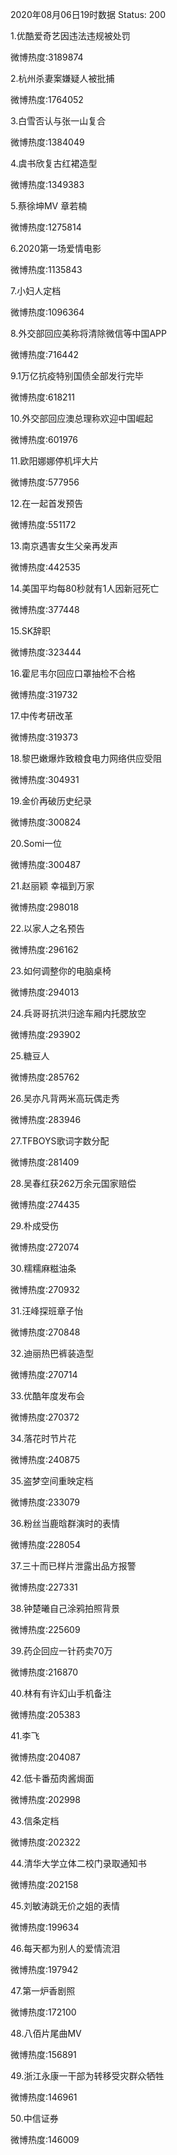 2020年08月06日19时数据
Status: 200

1.优酷爱奇艺因违法违规被处罚

微博热度:3189874

2.杭州杀妻案嫌疑人被批捕

微博热度:1764052

3.白雪否认与张一山复合

微博热度:1384049

4.虞书欣复古红裙造型

微博热度:1349383

5.蔡徐坤MV 章若楠

微博热度:1275814

6.2020第一场爱情电影

微博热度:1135843

7.小妇人定档

微博热度:1096364

8.外交部回应美称将清除微信等中国APP

微博热度:716442

9.1万亿抗疫特别国债全部发行完毕

微博热度:618211

10.外交部回应澳总理称欢迎中国崛起

微博热度:601976

11.欧阳娜娜停机坪大片

微博热度:577956

12.在一起首发预告

微博热度:551172

13.南京遇害女生父亲再发声

微博热度:442535

14.美国平均每80秒就有1人因新冠死亡

微博热度:377448

15.SK辞职

微博热度:323444

16.霍尼韦尔回应口罩抽检不合格

微博热度:319732

17.中传考研改革

微博热度:319373

18.黎巴嫩爆炸致粮食电力网络供应受阻

微博热度:304931

19.金价再破历史纪录

微博热度:300824

20.Somi一位

微博热度:300487

21.赵丽颖 幸福到万家

微博热度:298018

22.以家人之名预告

微博热度:296162

23.如何调整你的电脑桌椅

微博热度:294013

24.兵哥哥抗洪归途车厢内托腮放空

微博热度:293902

25.糖豆人

微博热度:285762

26.吴亦凡背两米高玩偶走秀

微博热度:283946

27.TFBOYS歌词字数分配

微博热度:281409

28.吴春红获262万余元国家赔偿

微博热度:274435

29.朴成受伤

微博热度:272074

30.糯糯麻糍油条

微博热度:270932

31.汪峰探班章子怡

微博热度:270848

32.迪丽热巴裤装造型

微博热度:270714

33.优酷年度发布会

微博热度:270372

34.落花时节片花

微博热度:240875

35.盗梦空间重映定档

微博热度:233079

36.粉丝当鹿晗群演时的表情

微博热度:228054

37.三十而已样片泄露出品方报警

微博热度:227331

38.钟楚曦自己涂鸦拍照背景

微博热度:225609

39.药企回应一针药卖70万

微博热度:216870

40.林有有许幻山手机备注

微博热度:205383

41.李飞

微博热度:204087

42.低卡番茄肉酱焗面

微博热度:202998

43.信条定档

微博热度:202322

44.清华大学立体二校门录取通知书

微博热度:202158

45.刘敏涛跳无价之姐的表情

微博热度:199634

46.每天都为别人的爱情流泪

微博热度:197942

47.第一炉香剧照

微博热度:172100

48.八佰片尾曲MV

微博热度:156891

49.浙江永康一干部为转移受灾群众牺牲

微博热度:146961

50.中信证券

微博热度:146009

